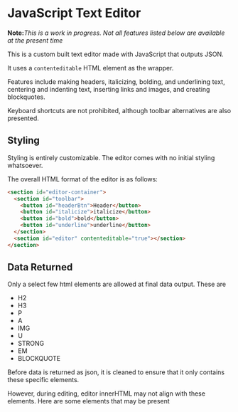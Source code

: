 # JavaScript Text Editor

<strong>Note:</strong><em>This is a work in progress. Not all features listed below are available at the present time</em>

This is a custom built text editor made with JavaScript that outputs JSON.

It uses a `contenteditable` HTML element as the wrapper.

Features include making headers, italicizing, bolding, and underlining text, centering and indenting text, inserting links and images, and creating blockquotes.

Keyboard shortcuts are not prohibited, although toolbar alternatives are also presented.

## Styling

Styling is entirely customizable. The editor comes with no initial styling whatsoever.

The overall HTML format of the editor is as follows:

```html
<section id="editor-container">
  <section id="toolbar">
    <button id="headerBtn">Header</button>
    <button id="italicize">italicize</button>
    <button id="bold">bold</button>
    <button id="underline">underline</button>
  </section>
  <section id="editor" contenteditable="true"></section>
</section>
```

## Data Returned

Only a select few html elements are allowed at final data output. These are

- H2
- H3
- P
- A
- IMG
- U
- STRONG
- EM
- BLOCKQUOTE

Before data is returned as json, it is cleaned to ensure that it only contains these specific elements.

However, during editing, editor innerHTML may not align with these elements. Here are some elements that may be present
